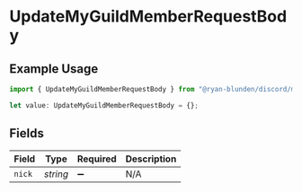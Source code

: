 # UpdateMyGuildMemberRequestBody

## Example Usage

```typescript
import { UpdateMyGuildMemberRequestBody } from "@ryan-blunden/discord/models/operations";

let value: UpdateMyGuildMemberRequestBody = {};
```

## Fields

| Field              | Type               | Required           | Description        |
| ------------------ | ------------------ | ------------------ | ------------------ |
| `nick`             | *string*           | :heavy_minus_sign: | N/A                |